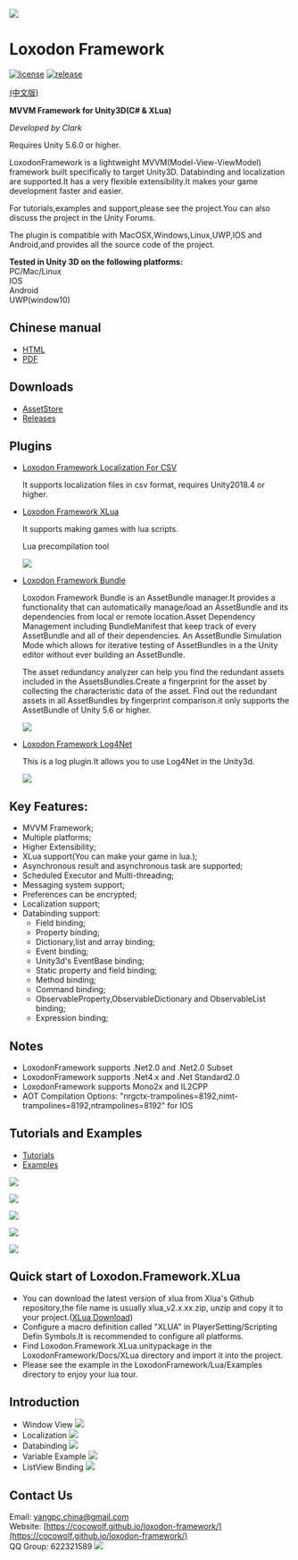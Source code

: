 ![](docs/images/icon.png)

# Loxodon Framework

[![license](https://img.shields.io/badge/license-MIT-blue.png)](https://github.com/cocowolf/loxodon-framework/blob/master/LICENSE)
[![release](https://img.shields.io/badge/release-v1.8.7-blue.png)](https://github.com/cocowolf/loxodon-framework/releases)

[(中文版)](README_CN.md)

**MVVM Framework for Unity3D(C# & XLua)**

*Developed by Clark*

Requires Unity 5.6.0 or higher.

LoxodonFramework is a lightweight MVVM(Model-View-ViewModel) framework built specifically to target Unity3D.
Databinding and localization are supported.It has a very flexible extensibility.It makes your game development faster and easier.

For tutorials,examples and support,please see the project.You can also discuss the project in the Unity Forums.

The plugin is compatible with MacOSX,Windows,Linux,UWP,IOS and Android,and provides all the source code of the project.

**Tested in Unity 3D on the following platforms:**  
PC/Mac/Linux  
IOS  
Android  
UWP(window10)

## Chinese manual

- [HTML](https://github.com/cocowolf/loxodon-framework/blob/master/docs/LoxodonFramework.md)
- [PDF](https://github.com/cocowolf/loxodon-framework/blob/master/Assets/LoxodonFramework/Docs/LoxodonFramework.pdf)

## Downloads  
- [AssetStore](https://www.assetstore.unity3d.com/#!/content/77446)
- [Releases](https://github.com/cocowolf/loxodon-framework/releases)

## Plugins
- [Loxodon Framework Localization For CSV](https://github.com/cocowolf/loxodon-framework-localization-for-csv)
  
    It supports localization files in csv format, requires Unity2018.4 or higher.
   
- [Loxodon Framework XLua](https://github.com/cocowolf/loxodon-framework-xlua)

    It supports making games with lua scripts.
    
    Lua precompilation tool
    
    ![](docs/images/LuaPrecompileWizard.png)
 
- [Loxodon Framework Bundle](http://u3d.as/NkT)
    
    Loxodon Framework Bundle is an AssetBundle manager.It provides a functionality that can automatically manage/load an AssetBundle and its dependencies from local or remote location.Asset Dependency Management including BundleManifest that keep track of every AssetBundle and all of their dependencies. An AssetBundle Simulation Mode which allows for iterative testing of AssetBundles in a the Unity editor without ever building an AssetBundle.
    
    The asset redundancy analyzer can help you find the redundant assets included in the AssetsBundles.Create a fingerprint for the asset by collecting the characteristic data of the asset. Find out the redundant assets in all AssetBundles by fingerprint comparison.it only supports the AssetBundle of Unity 5.6 or higher.

    ![](docs/images/bundle.jpg)

- [Loxodon Framework Log4Net](http://u3d.as/Gmr)

    This is a log plugin.It allows you to use Log4Net in the Unity3d.

    ![](docs/images/log4net.jpg)

## Key Features:
- MVVM Framework;
- Multiple platforms;
- Higher Extensibility;
- XLua support(You can make your game in lua.);
- Asynchronous result and asynchronous task are supported;
- Scheduled Executor and Multi-threading;<br>
- Messaging system support;
- Preferences can be encrypted;
- Localization support;
- Databinding support:
    - Field binding;
    - Property binding;
    - Dictionary,list and array binding;
    - Event binding;
    - Unity3d's EventBase binding;
    - Static property and field binding;
    - Method binding;
    - Command binding;
    - ObservableProperty,ObservableDictionary and ObservableList binding;
    - Expression binding;
    
## Notes  
- LoxodonFramework supports .Net2.0 and .Net2.0 Subset  
- LoxodonFramework supports .Net4.x and .Net Standard2.0  
- LoxodonFramework supports Mono2x and IL2CPP  
- AOT Compilation Options: "nrgctx-trampolines=8192,nimt-trampolines=8192,ntrampolines=8192" for IOS  

## Tutorials and Examples

- [Tutorials](https://github.com/cocowolf/loxodon-framework/tree/master/Assets/LoxodonFramework/Tutorials)
- [Examples](https://github.com/cocowolf/loxodon-framework/tree/master/Assets/LoxodonFramework/Examples)

 ![](docs/images/Launcher.gif) 

 ![](docs/images/Databinding.gif) 

 ![](docs/images/ListView.gif) 

 ![](docs/images/Localization.gif) 

![](docs/images/Interaction.gif)

## Quick start of Loxodon.Framework.XLua
- You can download the latest version of xlua from Xlua's Github repository,the file name is usually xlua_v2.x.xx.zip, unzip and copy it to your project.([XLua Download](https://github.com/Tencent/xLua/releases))
- Configure a macro definition called "XLUA" in PlayerSetting/Scripting Defin Symbols.It is recommended to configure all platforms.
- Find Loxodon.Framework.XLua.unitypackage in the LoxodonFramework/Docs/XLua directory and import it into the project.
- Please see the example in the LoxodonFramework/Lua/Examples directory to enjoy your lua tour.

## Introduction
- Window View 
  ![](docs/images/Window.png) 
- Localization 
  ![](docs/images/Localization.png) 
- Databinding 
  ![](docs/images/Databinding.png) 
- Variable Example 
  ![](docs/images/Variable.png) 
- ListView Binding 
  ![](docs/images/ListView.png) 

## Contact Us
Email: [yangpc.china@gmail.com](mailto:yangpc.china@gmail.com)   
Website: [https://cocowolf.github.io/loxodon-framework/](https://cocowolf.github.io/loxodon-framework/)  
QQ Group: 622321589 [![](https://pub.idqqimg.com/wpa/images/group.png)](https:////shang.qq.com/wpa/qunwpa?idkey=71c1e43c24900ee84aeffc76fb67c0bacddc3f62a516fe80eae6b9521f872c59)





